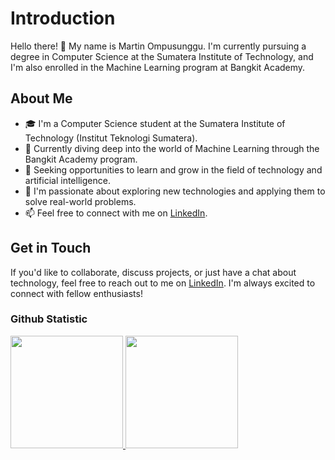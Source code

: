 # Introduction

Hello there! 👋 My name is Martin Ompusunggu. I'm currently pursuing a degree in Computer Science at the Sumatera Institute of Technology, and I'm also enrolled in the Machine Learning program at Bangkit Academy.

## About Me

- 🎓 I'm a Computer Science student at the Sumatera Institute of Technology (Institut Teknologi Sumatera).
- 🤖 Currently diving deep into the world of Machine Learning through the Bangkit Academy program.
- 💼 Seeking opportunities to learn and grow in the field of technology and artificial intelligence.
- 🌱 I'm passionate about exploring new technologies and applying them to solve real-world problems.
- 📫 Feel free to connect with me on [LinkedIn](www.linkedin.com/in/martinompusunggu4102).

## Get in Touch

If you'd like to collaborate, discuss projects, or just have a chat about technology, feel free to reach out to me on [LinkedIn](www.linkedin.com/in/martinompusunggu4102). I'm always excited to connect with fellow enthusiasts!



### Github Statistic
<p align="left">
<a href="https://github.com/Martinexe4">
  <img height="180em" src="https://github-readme-stats-eight-theta.vercel.app/api?username=Martinexe4&show_icons=true&theme=algolia&include_all_commits=true&count_private=true"/>
  <img height="180em" src="https://github-readme-stats-eight-theta.vercel.app/api/top-langs/?username=Martinexe4&layout=compact&langs_count=8&theme=algolia"/>
</a>
</p>
